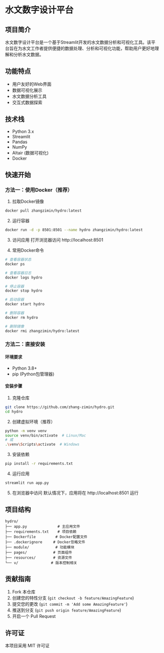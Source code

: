 # 水文数字设计平台

## 项目简介
水文数字设计平台是一个基于Streamlit开发的水文数据分析和可视化工具。该平台旨在为水文工作者提供便捷的数据处理、分析和可视化功能，帮助用户更好地理解和分析水文数据。

## 功能特点
- 用户友好的Web界面
- 数据可视化展示
- 水文数据分析工具
- 交互式数据探索

## 技术栈
- Python 3.x
- Streamlit
- Pandas
- NumPy
- Altair (数据可视化)
- Docker

## 快速开始

### 方法一：使用Docker（推荐）

1. 拉取Docker镜像
```bash
docker pull zhangzimin/hydro:latest
```

2. 运行容器
```bash
docker run -d -p 8501:8501 --name hydro zhangzimin/hydro:latest
```

3. 访问应用
打开浏览器访问 http://localhost:8501

4. 常用Docker命令
```bash
# 查看容器状态
docker ps

# 查看容器日志
docker logs hydro

# 停止容器
docker stop hydro

# 启动容器
docker start hydro

# 删除容器
docker rm hydro

# 删除镜像
docker rmi zhangzimin/hydro:latest
```

### 方法二：直接安装

#### 环境要求
- Python 3.8+
- pip (Python包管理器)

#### 安装步骤
1. 克隆仓库
```bash
git clone https://github.com/zhang-zimin/hydro.git
cd hydro
```

2. 创建虚拟环境（推荐）
```bash
python -m venv venv
source venv/bin/activate  # Linux/Mac
# 或
.\venv\Scripts\activate  # Windows
```

3. 安装依赖
```bash
pip install -r requirements.txt
```

4. 运行应用
```bash
streamlit run app.py
```

5. 在浏览器中访问
默认情况下，应用将在 http://localhost:8501 运行

## 项目结构
```
hydro/
├── app.py              # 主应用文件
├── requirements.txt    # 项目依赖
├── Dockerfile         # Docker配置文件
├── .dockerignore     # Docker忽略文件
├── module/            # 功能模块
├── pages/            # 页面组件
├── resources/        # 资源文件
└── v/               # 版本控制相关
```

## 贡献指南
1. Fork 本仓库
2. 创建您的特性分支 (`git checkout -b feature/AmazingFeature`)
3. 提交您的更改 (`git commit -m 'Add some AmazingFeature'`)
4. 推送到分支 (`git push origin feature/AmazingFeature`)
5. 开启一个 Pull Request

## 许可证
本项目采用 MIT 许可证 

